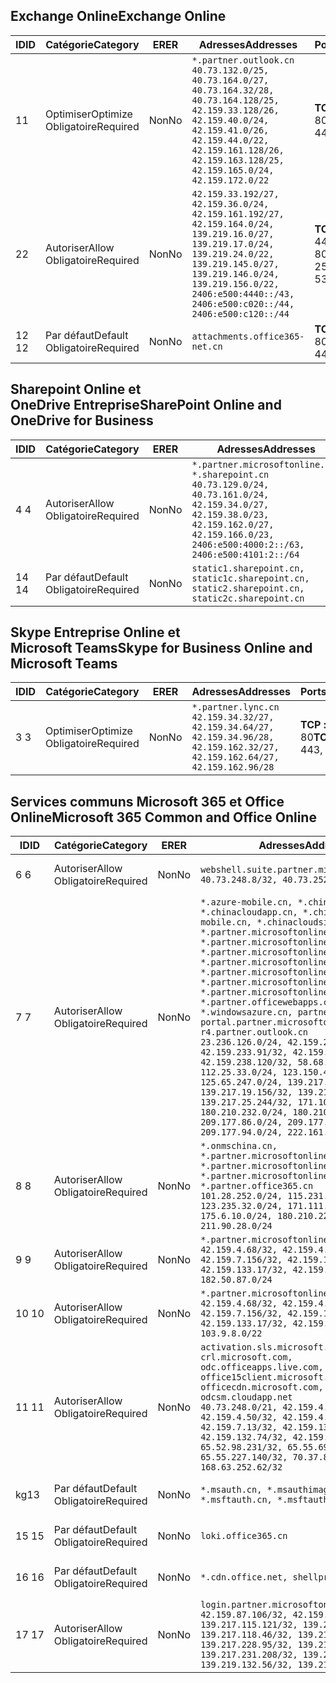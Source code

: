 <!--THIS FILE IS AUTOMATICALLY GENERATED. MANUAL CHANGES WILL BE OVERWRITTEN.-->
<!--Please contact the Office 365 Endpoints team with any questions.-->
<!--China endpoints version 2020062900-->
<!--File generated 2020-07-06 08:00:09.8520-->

## <a name="exchange-online"></a><span data-ttu-id="10dc7-101">Exchange Online</span><span class="sxs-lookup"><span data-stu-id="10dc7-101">Exchange Online</span></span>

<span data-ttu-id="10dc7-102">ID</span><span class="sxs-lookup"><span data-stu-id="10dc7-102">ID</span></span> | <span data-ttu-id="10dc7-103">Catégorie</span><span class="sxs-lookup"><span data-stu-id="10dc7-103">Category</span></span> | <span data-ttu-id="10dc7-104">ER</span><span class="sxs-lookup"><span data-stu-id="10dc7-104">ER</span></span> | <span data-ttu-id="10dc7-105">Adresses</span><span class="sxs-lookup"><span data-stu-id="10dc7-105">Addresses</span></span> | <span data-ttu-id="10dc7-106">Ports</span><span class="sxs-lookup"><span data-stu-id="10dc7-106">Ports</span></span>
-- | -------------------- | -- | ---------------------------------------------------------------------------------------------------------------------------------------------------------------------------------------------------------------------------------------------- | ------------------------
<span data-ttu-id="10dc7-107">1</span><span class="sxs-lookup"><span data-stu-id="10dc7-107">1</span></span> | <span data-ttu-id="10dc7-108">Optimiser</span><span class="sxs-lookup"><span data-stu-id="10dc7-108">Optimize</span></span><BR><span data-ttu-id="10dc7-109">Obligatoire</span><span class="sxs-lookup"><span data-stu-id="10dc7-109">Required</span></span> | <span data-ttu-id="10dc7-110">Non</span><span class="sxs-lookup"><span data-stu-id="10dc7-110">No</span></span> | `*.partner.outlook.cn`<BR>`40.73.132.0/25, 40.73.164.0/27, 40.73.164.32/28, 40.73.164.128/25, 42.159.33.128/26, 42.159.40.0/24, 42.159.41.0/26, 42.159.44.0/22, 42.159.161.128/26, 42.159.163.128/25, 42.159.165.0/24, 42.159.172.0/22` | <span data-ttu-id="10dc7-111">**TCP :** 443, 80</span><span class="sxs-lookup"><span data-stu-id="10dc7-111">**TCP:** 443, 80</span></span>
<span data-ttu-id="10dc7-112">2</span><span class="sxs-lookup"><span data-stu-id="10dc7-112">2</span></span> | <span data-ttu-id="10dc7-113">Autoriser</span><span class="sxs-lookup"><span data-stu-id="10dc7-113">Allow</span></span><BR><span data-ttu-id="10dc7-114">Obligatoire</span><span class="sxs-lookup"><span data-stu-id="10dc7-114">Required</span></span> | <span data-ttu-id="10dc7-115">Non</span><span class="sxs-lookup"><span data-stu-id="10dc7-115">No</span></span> | `42.159.33.192/27, 42.159.36.0/24, 42.159.161.192/27, 42.159.164.0/24, 139.219.16.0/27, 139.219.17.0/24, 139.219.24.0/22, 139.219.145.0/27, 139.219.146.0/24, 139.219.156.0/22, 2406:e500:4440::/43, 2406:e500:c020::/44, 2406:e500:c120::/44` | <span data-ttu-id="10dc7-116">**TCP :** 25, 443, 53, 80</span><span class="sxs-lookup"><span data-stu-id="10dc7-116">**TCP:** 25, 443, 53, 80</span></span>
<span data-ttu-id="10dc7-117">12 </span><span class="sxs-lookup"><span data-stu-id="10dc7-117">12</span></span> | <span data-ttu-id="10dc7-118">Par défaut</span><span class="sxs-lookup"><span data-stu-id="10dc7-118">Default</span></span><BR><span data-ttu-id="10dc7-119">Obligatoire</span><span class="sxs-lookup"><span data-stu-id="10dc7-119">Required</span></span> | <span data-ttu-id="10dc7-120">Non</span><span class="sxs-lookup"><span data-stu-id="10dc7-120">No</span></span> | `attachments.office365-net.cn` | <span data-ttu-id="10dc7-121">**TCP :** 443, 80</span><span class="sxs-lookup"><span data-stu-id="10dc7-121">**TCP:** 443, 80</span></span>

## <a name="sharepoint-online-and-onedrive-for-business"></a><span data-ttu-id="10dc7-122">Sharepoint Online et OneDrive Entreprise</span><span class="sxs-lookup"><span data-stu-id="10dc7-122">SharePoint Online and OneDrive for Business</span></span>

<span data-ttu-id="10dc7-123">ID</span><span class="sxs-lookup"><span data-stu-id="10dc7-123">ID</span></span> | <span data-ttu-id="10dc7-124">Catégorie</span><span class="sxs-lookup"><span data-stu-id="10dc7-124">Category</span></span> | <span data-ttu-id="10dc7-125">ER</span><span class="sxs-lookup"><span data-stu-id="10dc7-125">ER</span></span> | <span data-ttu-id="10dc7-126">Adresses</span><span class="sxs-lookup"><span data-stu-id="10dc7-126">Addresses</span></span> | <span data-ttu-id="10dc7-127">Ports</span><span class="sxs-lookup"><span data-stu-id="10dc7-127">Ports</span></span>
-- | ------------------- | -- | --------------------------------------------------------------------------------------------------------------------------------------------------------------------------------------------------- | ----------------
<span data-ttu-id="10dc7-128">4 </span><span class="sxs-lookup"><span data-stu-id="10dc7-128">4</span></span> | <span data-ttu-id="10dc7-129">Autoriser</span><span class="sxs-lookup"><span data-stu-id="10dc7-129">Allow</span></span><BR><span data-ttu-id="10dc7-130">Obligatoire</span><span class="sxs-lookup"><span data-stu-id="10dc7-130">Required</span></span> | <span data-ttu-id="10dc7-131">Non</span><span class="sxs-lookup"><span data-stu-id="10dc7-131">No</span></span> | `*.partner.microsoftonline.cn, *.sharepoint.cn`<BR>`40.73.129.0/24, 40.73.161.0/24, 42.159.34.0/27, 42.159.38.0/23, 42.159.162.0/27, 42.159.166.0/23, 2406:e500:4000:2::/63, 2406:e500:4101:2::/64` | <span data-ttu-id="10dc7-132">**TCP :** 443, 80</span><span class="sxs-lookup"><span data-stu-id="10dc7-132">**TCP:** 443, 80</span></span>
<span data-ttu-id="10dc7-133">14 </span><span class="sxs-lookup"><span data-stu-id="10dc7-133">14</span></span> | <span data-ttu-id="10dc7-134">Par défaut</span><span class="sxs-lookup"><span data-stu-id="10dc7-134">Default</span></span><BR><span data-ttu-id="10dc7-135">Obligatoire</span><span class="sxs-lookup"><span data-stu-id="10dc7-135">Required</span></span> | <span data-ttu-id="10dc7-136">Non</span><span class="sxs-lookup"><span data-stu-id="10dc7-136">No</span></span> | `static1.sharepoint.cn, static1c.sharepoint.cn, static2.sharepoint.cn, static2c.sharepoint.cn` | <span data-ttu-id="10dc7-137">**TCP :** 443, 80</span><span class="sxs-lookup"><span data-stu-id="10dc7-137">**TCP:** 443, 80</span></span>

## <a name="skype-for-business-online-and-microsoft-teams"></a><span data-ttu-id="10dc7-138">Skype Entreprise Online et Microsoft Teams</span><span class="sxs-lookup"><span data-stu-id="10dc7-138">Skype for Business Online and Microsoft Teams</span></span>

<span data-ttu-id="10dc7-139">ID</span><span class="sxs-lookup"><span data-stu-id="10dc7-139">ID</span></span> | <span data-ttu-id="10dc7-140">Catégorie</span><span class="sxs-lookup"><span data-stu-id="10dc7-140">Category</span></span> | <span data-ttu-id="10dc7-141">ER</span><span class="sxs-lookup"><span data-stu-id="10dc7-141">ER</span></span> | <span data-ttu-id="10dc7-142">Adresses</span><span class="sxs-lookup"><span data-stu-id="10dc7-142">Addresses</span></span> | <span data-ttu-id="10dc7-143">Ports</span><span class="sxs-lookup"><span data-stu-id="10dc7-143">Ports</span></span>
-- | -------------------- | -- | -------------------------------------------------------------------------------------------------------------------------------- | ----------------
<span data-ttu-id="10dc7-144">3 </span><span class="sxs-lookup"><span data-stu-id="10dc7-144">3</span></span> | <span data-ttu-id="10dc7-145">Optimiser</span><span class="sxs-lookup"><span data-stu-id="10dc7-145">Optimize</span></span><BR><span data-ttu-id="10dc7-146">Obligatoire</span><span class="sxs-lookup"><span data-stu-id="10dc7-146">Required</span></span> | <span data-ttu-id="10dc7-147">Non</span><span class="sxs-lookup"><span data-stu-id="10dc7-147">No</span></span> | `*.partner.lync.cn`<BR>`42.159.34.32/27, 42.159.34.64/27, 42.159.34.96/28, 42.159.162.32/27, 42.159.162.64/27, 42.159.162.96/28` | <span data-ttu-id="10dc7-148">**TCP :** 443, 80</span><span class="sxs-lookup"><span data-stu-id="10dc7-148">**TCP:** 443, 80</span></span>

## <a name="microsoft-365-common-and-office-online"></a><span data-ttu-id="10dc7-149">Services communs Microsoft 365 et Office Online</span><span class="sxs-lookup"><span data-stu-id="10dc7-149">Microsoft 365 Common and Office Online</span></span>

<span data-ttu-id="10dc7-150">ID</span><span class="sxs-lookup"><span data-stu-id="10dc7-150">ID</span></span> | <span data-ttu-id="10dc7-151">Catégorie</span><span class="sxs-lookup"><span data-stu-id="10dc7-151">Category</span></span> | <span data-ttu-id="10dc7-152">ER</span><span class="sxs-lookup"><span data-stu-id="10dc7-152">ER</span></span> | <span data-ttu-id="10dc7-153">Adresses</span><span class="sxs-lookup"><span data-stu-id="10dc7-153">Addresses</span></span> | <span data-ttu-id="10dc7-154">Ports</span><span class="sxs-lookup"><span data-stu-id="10dc7-154">Ports</span></span>
-- | ------------------- | -- | ---------------------------------------------------------------------------------------------------------------------------------------------------------------------------------------------------------------------------------------------------------------------------------------------------------------------------------------------------------------------------------------------------------------------------------------------------------------------------------------------------------------------------------------------------------------------------------------------------------------------------------------------------------------------------------------------------------------------------------------------------------------------------------------------------------------------------------------------------------------------------- | ----------------
<span data-ttu-id="10dc7-155">6 </span><span class="sxs-lookup"><span data-stu-id="10dc7-155">6</span></span> | <span data-ttu-id="10dc7-156">Autoriser</span><span class="sxs-lookup"><span data-stu-id="10dc7-156">Allow</span></span><BR><span data-ttu-id="10dc7-157">Obligatoire</span><span class="sxs-lookup"><span data-stu-id="10dc7-157">Required</span></span> | <span data-ttu-id="10dc7-158">Non</span><span class="sxs-lookup"><span data-stu-id="10dc7-158">No</span></span> | `webshell.suite.partner.microsoftonline.cn`<BR>`40.73.248.8/32, 40.73.252.10/32` | <span data-ttu-id="10dc7-159">**TCP :** 443, 80</span><span class="sxs-lookup"><span data-stu-id="10dc7-159">**TCP:** 443, 80</span></span>
<span data-ttu-id="10dc7-160">7 </span><span class="sxs-lookup"><span data-stu-id="10dc7-160">7</span></span> | <span data-ttu-id="10dc7-161">Autoriser</span><span class="sxs-lookup"><span data-stu-id="10dc7-161">Allow</span></span><BR><span data-ttu-id="10dc7-162">Obligatoire</span><span class="sxs-lookup"><span data-stu-id="10dc7-162">Required</span></span> | <span data-ttu-id="10dc7-163">Non</span><span class="sxs-lookup"><span data-stu-id="10dc7-163">No</span></span> | `*.azure-mobile.cn, *.chinacloudapi.cn, *.chinacloudapp.cn, *.chinacloud-mobile.cn, *.chinacloudsites.cn, *.partner.microsoftonline-m.cn, *.partner.microsoftonline-m.net.cn, *.partner.microsoftonline-m-i.cn, *.partner.microsoftonline-m-i.net.cn, *.partner.microsoftonline-p.net.cn, *.partner.microsoftonline-p-i.cn, *.partner.microsoftonline-p-i.net.cn, *.partner.officewebapps.cn, *.windowsazure.cn, partner.outlook.cn, portal.partner.microsoftonline.cdnsvc.com, r4.partner.outlook.cn`<BR>`23.236.126.0/24, 42.159.224.122/32, 42.159.233.91/32, 42.159.237.146/32, 42.159.238.120/32, 58.68.168.0/24, 112.25.33.0/24, 123.150.49.0/24, 125.65.247.0/24, 139.217.17.219/32, 139.217.19.156/32, 139.217.21.3/32, 139.217.25.244/32, 171.107.84.0/24, 180.210.232.0/24, 180.210.234.0/24, 209.177.86.0/24, 209.177.90.0/24, 209.177.94.0/24, 222.161.226.0/24` | <span data-ttu-id="10dc7-164">**TCP :** 443, 80</span><span class="sxs-lookup"><span data-stu-id="10dc7-164">**TCP:** 443, 80</span></span>
<span data-ttu-id="10dc7-165">8 </span><span class="sxs-lookup"><span data-stu-id="10dc7-165">8</span></span> | <span data-ttu-id="10dc7-166">Autoriser</span><span class="sxs-lookup"><span data-stu-id="10dc7-166">Allow</span></span><BR><span data-ttu-id="10dc7-167">Obligatoire</span><span class="sxs-lookup"><span data-stu-id="10dc7-167">Required</span></span> | <span data-ttu-id="10dc7-168">Non</span><span class="sxs-lookup"><span data-stu-id="10dc7-168">No</span></span> | `*.onmschina.cn, *.partner.microsoftonline.net.cn, *.partner.microsoftonline-i.cn, *.partner.microsoftonline-i.net.cn, *.partner.office365.cn`<BR>`101.28.252.0/24, 115.231.150.0/24, 123.235.32.0/24, 171.111.154.0/24, 175.6.10.0/24, 180.210.229.0/24, 211.90.28.0/24` | <span data-ttu-id="10dc7-169">**TCP :** 443, 80</span><span class="sxs-lookup"><span data-stu-id="10dc7-169">**TCP:** 443, 80</span></span>
<span data-ttu-id="10dc7-170">9 </span><span class="sxs-lookup"><span data-stu-id="10dc7-170">9</span></span> | <span data-ttu-id="10dc7-171">Autoriser</span><span class="sxs-lookup"><span data-stu-id="10dc7-171">Allow</span></span><BR><span data-ttu-id="10dc7-172">Obligatoire</span><span class="sxs-lookup"><span data-stu-id="10dc7-172">Required</span></span> | <span data-ttu-id="10dc7-173">Non</span><span class="sxs-lookup"><span data-stu-id="10dc7-173">No</span></span> | `*.partner.microsoftonline-p.cn`<BR>`42.159.4.68/32, 42.159.4.200/32, 42.159.7.156/32, 42.159.132.138/32, 42.159.133.17/32, 42.159.135.78/32, 182.50.87.0/24` | <span data-ttu-id="10dc7-174">**TCP :** 443, 80</span><span class="sxs-lookup"><span data-stu-id="10dc7-174">**TCP:** 443, 80</span></span>
<span data-ttu-id="10dc7-175">10 </span><span class="sxs-lookup"><span data-stu-id="10dc7-175">10</span></span> | <span data-ttu-id="10dc7-176">Autoriser</span><span class="sxs-lookup"><span data-stu-id="10dc7-176">Allow</span></span><BR><span data-ttu-id="10dc7-177">Obligatoire</span><span class="sxs-lookup"><span data-stu-id="10dc7-177">Required</span></span> | <span data-ttu-id="10dc7-178">Non</span><span class="sxs-lookup"><span data-stu-id="10dc7-178">No</span></span> | `*.partner.microsoftonline.cn`<BR>`42.159.4.68/32, 42.159.4.200/32, 42.159.7.156/32, 42.159.132.138/32, 42.159.133.17/32, 42.159.135.78/32, 103.9.8.0/22` | <span data-ttu-id="10dc7-179">**TCP :** 443, 80</span><span class="sxs-lookup"><span data-stu-id="10dc7-179">**TCP:** 443, 80</span></span>
<span data-ttu-id="10dc7-180">11 </span><span class="sxs-lookup"><span data-stu-id="10dc7-180">11</span></span> | <span data-ttu-id="10dc7-181">Autoriser</span><span class="sxs-lookup"><span data-stu-id="10dc7-181">Allow</span></span><BR><span data-ttu-id="10dc7-182">Obligatoire</span><span class="sxs-lookup"><span data-stu-id="10dc7-182">Required</span></span> | <span data-ttu-id="10dc7-183">Non</span><span class="sxs-lookup"><span data-stu-id="10dc7-183">No</span></span> | `activation.sls.microsoft.com, crl.microsoft.com, odc.officeapps.live.com, office15client.microsoft.com, officecdn.microsoft.com, osiprod-scus01-odcsm.cloudapp.net`<BR>`40.73.248.0/21, 42.159.4.45/32, 42.159.4.50/32, 42.159.4.225/32, 42.159.7.13/32, 42.159.132.73/32, 42.159.132.74/32, 42.159.132.75/32, 65.52.98.231/32, 65.55.69.140/32, 65.55.227.140/32, 70.37.81.47/32, 168.63.252.62/32` | <span data-ttu-id="10dc7-184">**TCP :** 443, 80</span><span class="sxs-lookup"><span data-stu-id="10dc7-184">**TCP:** 443, 80</span></span>
<span data-ttu-id="10dc7-185">kg</span><span class="sxs-lookup"><span data-stu-id="10dc7-185">13</span></span> | <span data-ttu-id="10dc7-186">Par défaut</span><span class="sxs-lookup"><span data-stu-id="10dc7-186">Default</span></span><BR><span data-ttu-id="10dc7-187">Obligatoire</span><span class="sxs-lookup"><span data-stu-id="10dc7-187">Required</span></span> | <span data-ttu-id="10dc7-188">Non</span><span class="sxs-lookup"><span data-stu-id="10dc7-188">No</span></span> | `*.msauth.cn, *.msauthimages.cn, *.msftauth.cn, *.msftauthimages.cn` | <span data-ttu-id="10dc7-189">**TCP :** 443, 80</span><span class="sxs-lookup"><span data-stu-id="10dc7-189">**TCP:** 443, 80</span></span>
<span data-ttu-id="10dc7-190">15 </span><span class="sxs-lookup"><span data-stu-id="10dc7-190">15</span></span> | <span data-ttu-id="10dc7-191">Par défaut</span><span class="sxs-lookup"><span data-stu-id="10dc7-191">Default</span></span><BR><span data-ttu-id="10dc7-192">Obligatoire</span><span class="sxs-lookup"><span data-stu-id="10dc7-192">Required</span></span> | <span data-ttu-id="10dc7-193">Non</span><span class="sxs-lookup"><span data-stu-id="10dc7-193">No</span></span> | `loki.office365.cn` | <span data-ttu-id="10dc7-194">**TCP :** 443</span><span class="sxs-lookup"><span data-stu-id="10dc7-194">**TCP:** 443</span></span>
<span data-ttu-id="10dc7-195">16 </span><span class="sxs-lookup"><span data-stu-id="10dc7-195">16</span></span> | <span data-ttu-id="10dc7-196">Par défaut</span><span class="sxs-lookup"><span data-stu-id="10dc7-196">Default</span></span><BR><span data-ttu-id="10dc7-197">Obligatoire</span><span class="sxs-lookup"><span data-stu-id="10dc7-197">Required</span></span> | <span data-ttu-id="10dc7-198">Non</span><span class="sxs-lookup"><span data-stu-id="10dc7-198">No</span></span> | `*.cdn.office.net, shellprod.msocdn.com` | <span data-ttu-id="10dc7-199">**TCP :** 443</span><span class="sxs-lookup"><span data-stu-id="10dc7-199">**TCP:** 443</span></span>
<span data-ttu-id="10dc7-200">17 </span><span class="sxs-lookup"><span data-stu-id="10dc7-200">17</span></span> | <span data-ttu-id="10dc7-201">Autoriser</span><span class="sxs-lookup"><span data-stu-id="10dc7-201">Allow</span></span><BR><span data-ttu-id="10dc7-202">Obligatoire</span><span class="sxs-lookup"><span data-stu-id="10dc7-202">Required</span></span> | <span data-ttu-id="10dc7-203">Non</span><span class="sxs-lookup"><span data-stu-id="10dc7-203">No</span></span> | `login.partner.microsoftonline.cn`<BR>`42.159.87.106/32, 42.159.92.96/32, 139.217.115.121/32, 139.217.118.25/32, 139.217.118.46/32, 139.217.118.54/32, 139.217.228.95/32, 139.217.231.198/32, 139.217.231.208/32, 139.217.231.219/32, 139.219.132.56/32, 139.219.133.182/32` | <span data-ttu-id="10dc7-204">**TCP :** 443, 80</span><span class="sxs-lookup"><span data-stu-id="10dc7-204">**TCP:** 443, 80</span></span>
